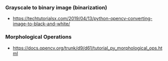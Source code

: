 ### Grayscale to binary image (binarization)
* https://techtutorialsx.com/2019/04/13/python-opencv-converting-image-to-black-and-white/

### Morphological Operations
* https://docs.opencv.org/trunk/d9/d61/tutorial_py_morphological_ops.html
